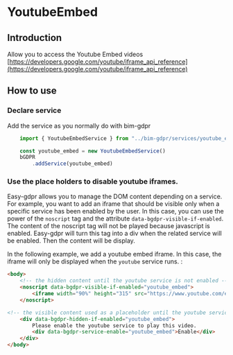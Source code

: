 # YoutubeEmbed

## Introduction
Allow you to access the Youtube Embed videos
[https://developers.google.com/youtube/iframe_api_reference](https://developers.google.com/youtube/iframe_api_reference)

## How to use

### Declare service
Add the service as you normally do with bim-gdpr
```javascript
    import { YoutubeEmbedService } from "../bim-gdpr/services/youtube_embed/youtube_embed"

    const youtube_embed = new YoutubeEmbedService()
    bGDPR
        .addService(youtube_embed)
```

### Use the place holders to disable youtube iframes.

Easy-gdpr allows you to manage the DOM content depending on a service. For example, you want to add an iframe that should be visible only when a specific service has been enabled by the user. In this case, you can use the power of the `noscript` tag and the attribute `data-bgdpr-visible-if-enabled`. 
The content of the noscript tag will not be played because javascript is enabled. Easy-gdpr will turn this tag into a div when the related service will be enabled. Then the content will be display.

In the following example, we add a youtube embed iframe. In this case, the iframe will only be displayed when the `youtube` service runs. : 
```html
<body>
    <!-- the hidden content until the youtube service is not enabled -->
    <noscript data-bgdpr-visible-if-enabled="youtube_embed">
        <iframe width="90%" height="315" src="https://www.youtube.com/embed/YOUTUBE_ID" frameborder="0" allow="accelerometer; autoplay; encrypted-media; gyroscope; picture-in-picture" allowfullscreen></iframe>
    </noscript>

<!-- the visible content used as a placeholder until the youtube service is not enabled -->
    <div data-bgdpr-hidden-if-enabled="youtube_embed">
        Please enable the youtube service to play this video.
        <div data-bgdpr-service-enable="youtube_embed">Enable</div>
    </div>
</body>
```
